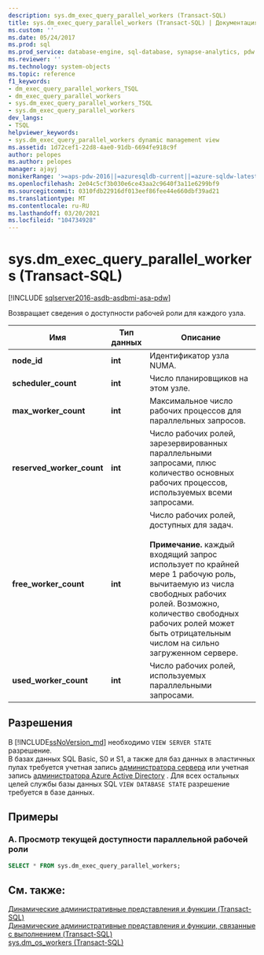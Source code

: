 ```yaml
---
description: sys.dm_exec_query_parallel_workers (Transact-SQL)
title: sys.dm_exec_query_parallel_workers (Transact-SQL) | Документация Майкрософт
ms.custom: ''
ms.date: 05/24/2017
ms.prod: sql
ms.prod_service: database-engine, sql-database, synapse-analytics, pdw
ms.reviewer: ''
ms.technology: system-objects
ms.topic: reference
f1_keywords:
- dm_exec_query_parallel_workers_TSQL
- dm_exec_query_parallel_workers
- sys.dm_exec_query_parallel_workers_TSQL
- sys.dm_exec_query_parallel_workers
dev_langs:
- TSQL
helpviewer_keywords:
- sys.dm_exec_query_parallel_workers dynamic management view
ms.assetid: 1d72cef1-22d8-4ae0-91db-6694fe918c9f
author: pelopes
ms.author: pelopes
manager: ajayj
monikerRange: '>=aps-pdw-2016||=azuresqldb-current||=azure-sqldw-latest||>=sql-server-2016||>=sql-server-linux-2017||=azuresqldb-mi-current'
ms.openlocfilehash: 2e04c5cf3b030e6ce43aa2c9640f3a11e6299bf9
ms.sourcegitcommit: 0310fdb22916df013eef86fee44e660dbf39ad21
ms.translationtype: MT
ms.contentlocale: ru-RU
ms.lasthandoff: 03/20/2021
ms.locfileid: "104734928"
---
```

# <a name="sysdm_exec_query_parallel_workers-transact-sql"></a>sys.dm_exec_query_parallel_workers (Transact-SQL)
[!INCLUDE [sqlserver2016-asdb-asdbmi-asa-pdw](../../includes/applies-to-version/sqlserver2016-asdb-asdbmi-asa-pdw.md)]

  Возвращает сведения о доступности рабочей роли для каждого узла.  
  
|Имя|Тип данных|Описание|  
|----------|---------------|-----------------|  
|**node_id**|**int**|Идентификатор узла NUMA.|  
|**scheduler_count**|**int**|Число планировщиков на этом узле.|  
|**max_worker_count**|**int**|Максимальное число рабочих процессов для параллельных запросов.|  
|**reserved_worker_count**|**int**|Число рабочих ролей, зарезервированных параллельными запросами, плюс количество основных рабочих процессов, используемых всеми запросами.| 
|**free_worker_count**|**int**|Число рабочих ролей, доступных для задач.<br /><br />**Примечание.** каждый входящий запрос использует по крайней мере 1 рабочую роль, вычитаемую из числа свободных рабочих ролей.  Возможно, количество свободных рабочих ролей может быть отрицательным числом на сильно загруженном сервере.| 
|**used_worker_count**|**int**|Число рабочих ролей, используемых параллельными запросами.|  
  
## <a name="permissions"></a>Разрешения  

В [!INCLUDE[ssNoVersion_md](../../includes/ssnoversion-md.md)] необходимо `VIEW SERVER STATE` разрешение.   
В базах данных SQL Basic, S0 и S1, а также для баз данных в эластичных пулах требуется учетная запись [администратора сервера](/azure/azure-sql/database/logins-create-manage#existing-logins-and-user-accounts-after-creating-a-new-database) или учетная запись [администратора Azure Active Directory](/azure/azure-sql/database/authentication-aad-overview#administrator-structure) . Для всех остальных целей службы базы данных SQL `VIEW DATABASE STATE` разрешение требуется в базе данных.   
 
## <a name="examples"></a>Примеры  
  
### <a name="a-viewing-current-parallel-worker-availability"></a>A. Просмотр текущей доступности параллельной рабочей роли  

```sql 
SELECT * FROM sys.dm_exec_query_parallel_workers;  
```  
  
## <a name="see-also"></a>См. также:  
 [Динамические административные представления и функции (Transact-SQL)](~/relational-databases/system-dynamic-management-views/system-dynamic-management-views.md)   
 [Динамические административные представления и функции, связанные с выполнением &#40;Transact-SQL&#41;](../../relational-databases/system-dynamic-management-views/execution-related-dynamic-management-views-and-functions-transact-sql.md)   
 [sys.dm_os_workers &#40;Transact-SQL&#41;](../../relational-databases/system-dynamic-management-views/sys-dm-os-workers-transact-sql.md)